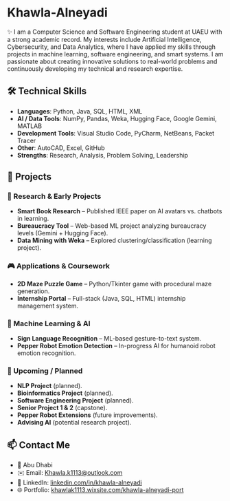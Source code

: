 # Khawla-Alneyadi

✨ I am a Computer Science and Software Engineering student at UAEU with a strong academic record. My interests include Artificial Intelligence, Cybersecurity, and Data Analytics, where I have applied my skills through projects in machine learning, software engineering, and smart systems. I am passionate about creating innovative solutions to real-world problems and continuously developing my technical and research expertise.

## 🛠️ Technical Skills
- **Languages**: Python, Java, SQL, HTML, XML  
- **AI / Data Tools**: NumPy, Pandas, Weka, Hugging Face, Google Gemini, MATLAB  
- **Development Tools**: Visual Studio Code, PyCharm, NetBeans, Packet Tracer  
- **Other**: AutoCAD, Excel, GitHub  
- **Strengths**: Research, Analysis, Problem Solving, Leadership  

## 📂 Projects

### 📝 Research & Early Projects
- **Smart Book Research** – Published IEEE paper on AI avatars vs. chatbots in learning.
- **Bureaucracy Tool** – Web-based ML project analyzing bureaucracy levels (Gemini + Hugging Face).
- **Data Mining with Weka** – Explored clustering/classification (learning project).

### 🎮 Applications & Coursework
- **2D Maze Puzzle Game** – Python/Tkinter game with procedural maze generation.
- **Internship Portal** – Full-stack (Java, SQL, HTML) internship management system.

### 🤖 Machine Learning & AI
- **Sign Language Recognition** – ML-based gesture-to-text system.
- **Pepper Robot Emotion Detection** – In-progress AI for humanoid robot emotion recognition.

### 🚀 Upcoming / Planned
- **NLP Project** (planned).
- **Bioinformatics Project** (planned).
- **Software Engineering Project** (planned).
- **Senior Project 1 & 2** (capstone).
- **Pepper Robot Extensions** (future improvements).
- **Advising AI** (potential research project). 


## 📫 Contact Me
- 📍 Abu Dhabi  
- ✉️ Email: [Khawla.k1113@outlook.com](mailto:Khawla.k1113@outlook.com)  
- 🔗 LinkedIn: [linkedin.com/in/khawla-alneyadi](https://www.linkedin.com/in/khawla-alneyadi)  
- 🌐 Portfolio: [khawlak1113.wixsite.com/khawla-alneyadi-port](https://khawlak1113.wixsite.com/khawla-alneyadi-port)  
